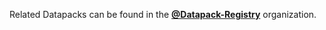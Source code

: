 Related Datapacks can be found in the [**@Datapack-Registry**](https://github.com/Datapack-Registry) organization.
